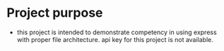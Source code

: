 # Project purpose
- this project is intended to demonstrate competency in using express with proper file architecture.  api key for this project is not available.
